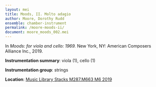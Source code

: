 ```yaml
---
layout: mei
title: Moods, II. Molto adagio
author: Moore, Dorothy Rudd
ensemble: chamber-instrument
permalink: /moore-moods-ii/
document: moore_moods_002.mei
---
```


In *Moods: for viola and cello: 1969.* New York, NY: American Composers Alliance Inc., 2019.

**Instrumentation summary**: viola (1), cello (1)

**Instrumentation group**: strings

**Location**: <a href="https://tufts-primo.hosted.exlibrisgroup.com/permalink/f/bnf7qa/01TUN_ALMA21231378350003851" target="_blank">Music Library Stacks M287.M663 M6 2019</a>
